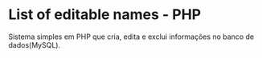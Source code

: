 # List of editable names - PHP
Sistema simples em PHP que cria, edita e exclui informações no banco de dados(MySQL).
